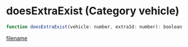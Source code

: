# doesExtraExist (Category vehicle)

```js
function doesExtraExist(vehicle: number, extraId: number): boolean
```

[filename](doesExtraExist_m.md ':include')